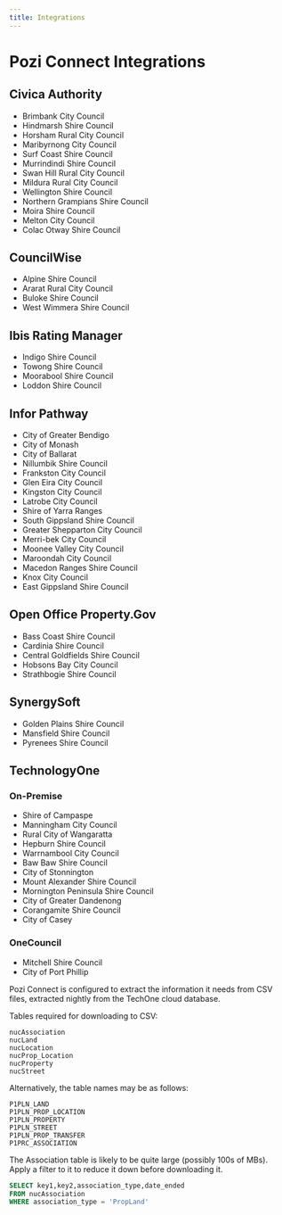 ```yaml
---
title: Integrations
---
```


# Pozi Connect Integrations

## Civica Authority

* Brimbank City Council
* Hindmarsh Shire Council
* Horsham Rural City Council
* Maribyrnong City Council
* Surf Coast Shire Council
* Murrindindi Shire Council
* Swan Hill Rural City Council
* Mildura Rural City Council
* Wellington Shire Council
* Northern Grampians Shire Council
* Moira Shire Council
* Melton City Council
* Colac Otway Shire Council

## CouncilWise

* Alpine Shire Council
* Ararat Rural City Council
* Buloke Shire Council
* West Wimmera Shire Council

## Ibis Rating Manager

* Indigo Shire Council
* Towong Shire Council
* Moorabool Shire Council
* Loddon Shire Council

## Infor Pathway

* City of Greater Bendigo
* City of Monash
* City of Ballarat
* Nillumbik Shire Council
* Frankston City Council
* Glen Eira City Council
* Kingston City Council
* Latrobe City Council
* Shire of Yarra Ranges
* South Gippsland Shire Council
* Greater Shepparton City Council
* Merri-bek City Council
* Moonee Valley City Council
* Maroondah City Council
* Macedon Ranges Shire Council
* Knox City Council
* East Gippsland Shire Council

## Open Office Property.Gov

* Bass Coast Shire Council
* Cardinia Shire Council
* Central Goldfields Shire Council
* Hobsons Bay City Council
* Strathbogie Shire Council

## SynergySoft

* Golden Plains Shire Council
* Mansfield Shire Council
* Pyrenees Shire Council
## TechnologyOne

### On-Premise

* Shire of Campaspe
* Manningham City Council
* Rural City of Wangaratta
* Hepburn Shire Council
* Warrnambool City Council
* Baw Baw Shire Council
* City of Stonnington
* Mount Alexander Shire Council
* Mornington Peninsula Shire Council
* City of Greater Dandenong
* Corangamite Shire Council
* City of Casey

### OneCouncil

* Mitchell Shire Council
* City of Port Phillip

Pozi Connect is configured to extract the information it needs from CSV files, extracted nightly from the TechOne cloud database.

Tables required for downloading to CSV:

```
nucAssociation
nucLand
nucLocation
nucProp_Location
nucProperty
nucStreet
```

Alternatively, the table names may be as follows:

```
P1PLN_LAND
P1PLN_PROP_LOCATION
P1PLN_PROPERTY
P1PLN_STREET
P1PLN_PROP_TRANSFER
P1PRC_ASSOCIATION
```

The Association table is likely to be quite large (possibly 100s of MBs). Apply a filter to it to reduce it down before downloading it.

```sql
SELECT key1,key2,association_type,date_ended
FROM nucAssociation
WHERE association_type = 'PropLand'
```
